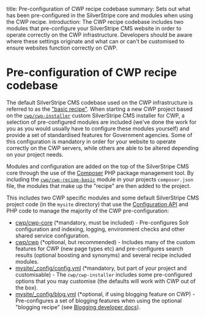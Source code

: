 title: Pre-configuration of CWP recipe codebase
summary: Sets out what has been pre-configured in the SilverStripe core and modules when using the CWP recipe.
introduction: The CWP recipe codebase includes two modules that pre-configure your SilverStripe CMS website in order to operate correctly on the CWP infrastructure. Developers should be aware where these settings originate and what can or can't be customised to ensure websites function correctly on CWP.  

# Pre-configuration of CWP recipe codebase

The default SilverStripe CMS codebase used on the CWP infrastructure is referred to as the ["basic recipe"](/working_with_projects/recipes_and_supported_modules).
When starting a new CWP project based on the [`cwp/cwp-installer`](/getting_started) custom SilverStripe CMS installer for CWP, a
selection of pre-configured modules are included (we've done the work for you as you would usually have to configure
these modules yourself) and provide a set of standardised features for Government agencies. Some of this
configuration is mandatory in order for your website to operate correctly on the CWP servers, while others
are able to be altered depending on your project needs.

Modules and configuration are added on the top of the SilverStripe CMS core through the use of the [Composer](https://docs.silverstripe.org/en/4/getting_started/composer/)
PHP package management tool. By including the [`cwp/cwp-recipe-basic`](https://github.com/silverstripe/cwp-recipe-basic/blob/master/composer.json) module in your projects `composer.json`
file, the modules that make up the "recipe" are then added to the project.

This includes two CWP specific modules and some default SilverStripe CMS project code (in the `mysite` directory)
that use the [Configuration API](https://docs.silverstripe.org/en/4/developer_guides/configuration/configuration/)
and PHP code to manage the majority of the CWP pre-configuration:

  * [cwp/cwp-core](https://github.com/silverstripe/cwp-core) (\*mandatory, must be included) - Pre-configures Solr configuration and indexing, logging, environment checks and
  other shared service configuration.
  * [cwp/cwp](https://github.com/silverstripe/cwp) (\*optional, but recommended) - Includes many of the custom features for CWP (new page types etc)
  and pre-configures search results (optional boosting and synonyms) and several recipe included modules.
  * [mysite/_config/config.yml](https://github.com/silverstripe/cwp-installer/blob/1.2.0/mysite/_config/config.yml) (\*mandatory, but part of your project and customisable) - The `cwp/cwp-installer` includes some
  pre-configured options that you may customise (the defaults will work with CWP out of the box).
  * [mysite/_config/blog.yml](https://github.com/silverstripe/cwp-installer/blob/1.2.0/mysite/_config/blog.yml) (\*optional, if using blogging feature on CWP) - Pre-configures a set of blogging features when using 
  the optional "blogging recipe" (see [Blogging developer docs](blog_recipe)).
